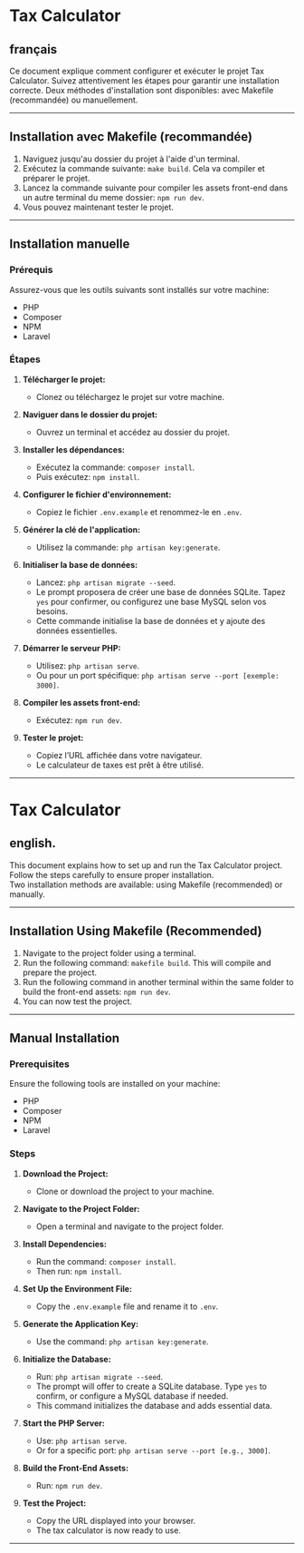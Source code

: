 # Tax Calculator

## français
Ce document explique comment configurer et exécuter le projet Tax Calculator. 
Suivez attentivement les étapes pour garantir une installation correcte. 
Deux méthodes d'installation sont disponibles: avec Makefile (recommandée) ou manuellement.

---

## Installation avec Makefile (recommandée)

1. Naviguez jusqu'au dossier du projet à l'aide d'un terminal.
2. Exécutez la commande suivante: `make build`. Cela va compiler et préparer le projet.
3. Lancez la commande suivante pour compiler les assets front-end dans un autre terminal du meme dossier: `npm run dev`.
4. Vous pouvez maintenant tester le projet.

---

## Installation manuelle

### Prérequis

Assurez-vous que les outils suivants sont installés sur votre machine:

- PHP
- Composer
- NPM
- Laravel

### Étapes

1. **Télécharger le projet:**

    - Clonez ou téléchargez le projet sur votre machine.

2. **Naviguer dans le dossier du projet:**

    - Ouvrez un terminal et accédez au dossier du projet.

3. **Installer les dépendances:**

    - Exécutez la commande: `composer install`.
    - Puis exécutez: `npm install`.

4. **Configurer le fichier d'environnement:**

    - Copiez le fichier `.env.example` et renommez-le en `.env`.

5. **Générer la clé de l'application:**

    - Utilisez la commande: `php artisan key:generate`.

6. **Initialiser la base de données:**

    - Lancez: `php artisan migrate --seed`.
    - Le prompt proposera de créer une base de données SQLite. Tapez `yes` pour confirmer, ou configurez une base MySQL selon vos besoins.
    - Cette commande initialise la base de données et y ajoute des données essentielles.

7. **Démarrer le serveur PHP:**

    - Utilisez: `php artisan serve`.
    - Ou pour un port spécifique: `php artisan serve --port [exemple: 3000]`.

8. **Compiler les assets front-end:**

    - Exécutez: `npm run dev`.

9. **Tester le projet:**

    - Copiez l’URL affichée dans votre navigateur.
    - Le calculateur de taxes est prêt à être utilisé.

---



# Tax Calculator

## english.

This document explains how to set up and run the Tax Calculator project.  
Follow the steps carefully to ensure proper installation.  
Two installation methods are available: using Makefile (recommended) or manually.

---

## Installation Using Makefile (Recommended)

1. Navigate to the project folder using a terminal.
2. Run the following command: `makefile build`. This will compile and prepare the project.
3. Run the following command in another terminal within the same folder to build the front-end assets: `npm run dev`.
4. You can now test the project.

---

## Manual Installation

### Prerequisites

Ensure the following tools are installed on your machine:

- PHP
- Composer
- NPM
- Laravel

### Steps

1. **Download the Project:**

    - Clone or download the project to your machine.

2. **Navigate to the Project Folder:**

    - Open a terminal and navigate to the project folder.

3. **Install Dependencies:**

    - Run the command: `composer install`.
    - Then run: `npm install`.

4. **Set Up the Environment File:**

    - Copy the `.env.example` file and rename it to `.env`.

5. **Generate the Application Key:**

    - Use the command: `php artisan key:generate`.

6. **Initialize the Database:**

    - Run: `php artisan migrate --seed`.
    - The prompt will offer to create a SQLite database. Type `yes` to confirm, or configure a MySQL database if needed.
    - This command initializes the database and adds essential data.

7. **Start the PHP Server:**

    - Use: `php artisan serve`.
    - Or for a specific port: `php artisan serve --port [e.g., 3000]`.

8. **Build the Front-End Assets:**

    - Run: `npm run dev`.

9. **Test the Project:**

    - Copy the URL displayed into your browser.
    - The tax calculator is now ready to use.

---
